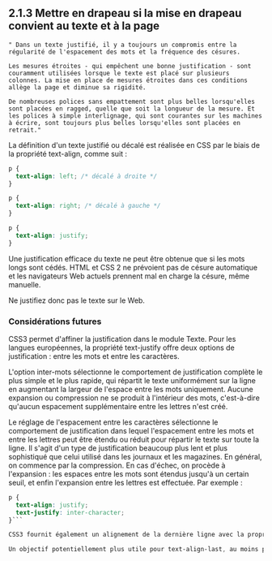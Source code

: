 ## 2.1.3 Mettre en drapeau si la mise en drapeau convient au texte et à la page

    " Dans un texte justifié, il y a toujours un compromis entre la régularité de l'espacement des mots et la fréquence des césures.

    Les mesures étroites - qui empêchent une bonne justification - sont couramment utilisées lorsque le texte est placé sur plusieurs colonnes. La mise en place de mesures étroites dans ces conditions allège la page et diminue sa rigidité.

    De nombreuses polices sans empattement sont plus belles lorsqu'elles sont placées en ragged, quelle que soit la longueur de la mesure. Et les polices à simple interlignage, qui sont courantes sur les machines à écrire, sont toujours plus belles lorsqu'elles sont placées en retrait."

La définition d'un texte justifié ou décalé est réalisée en CSS par le biais de la propriété text-align, comme suit :

```css
p {
  text-align: left; /* décalé à droite */
}

p {
  text-align: right; /* décalé à gauche */
}

p {
  text-align: justify;
}
```

Une justification efficace du texte ne peut être obtenue que si les mots longs sont cédés. HTML et CSS 2 ne prévoient pas de césure automatique et les navigateurs Web actuels prennent mal en charge la césure, même manuelle.

Ne justifiez donc pas le texte sur le Web.

### Considérations futures

CSS3 permet d'affiner la justification dans le module Texte. Pour les langues européennes, la propriété text-justify offre deux options de justification : entre les mots et entre les caractères.

L'option inter-mots sélectionne le comportement de justification complète le plus simple et le plus rapide, qui répartit le texte uniformément sur la ligne en augmentant la largeur de l'espace entre les mots uniquement. Aucune expansion ou compression ne se produit à l'intérieur des mots, c'est-à-dire qu'aucun espacement supplémentaire entre les lettres n'est créé.

Le réglage de l'espacement entre les caractères sélectionne le comportement de justification dans lequel l'espacement entre les mots et entre les lettres peut être étendu ou réduit pour répartir le texte sur toute la ligne. Il s'agit d'un type de justification beaucoup plus lent et plus sophistiqué que celui utilisé dans les journaux et les magazines. En général, on commence par la compression. En cas d'échec, on procède à l'expansion : les espaces entre les mots sont étendus jusqu'à un certain seuil, et enfin l'expansion entre les lettres est effectuée. Par exemple :

```css
p {
  text-align: justify;
  text-justify: inter-character;
}```

CSS3 fournit également un alignement de la dernière ligne avec la propriété text-align-last. Normalement, la dernière ligne d'un paragraphe de texte justifié ne devrait pas être justifiée, mais si text-align-last est défini sur justify, la dernière ligne sera également répartie uniformément sur toute la ligne, bien que dans la plupart des cas, cela soit hautement indésirable d'un point de vue typographique.

Un objectif potentiellement plus utile pour text-align-last, au moins pour le texte affiché, est de le définir sur la taille. Lorsque la taille est sélectionnée, le contenu de la ligne est mis à l'échelle pour tenir sur la ligne, de sorte qu'une ligne comportant moins de caractères sera affichée dans une police plus grande.